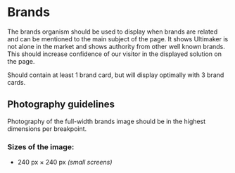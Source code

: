 # Brands

The brands organism should be used to display when brands are related and can be mentioned to the main subject of the page.
It shows Ultimaker is not alone in the market and shows authority from other well known brands.
This should increase confidence of our visitor in the displayed solution on the page.

Should contain at least 1 brand card, but will display optimally with 3 brand cards.

## Photography guidelines

Photography of the full-width brands image should be in the highest dimensions per breakpoint.

### Sizes of the image:
- 240 px × 240 px *(small screens)*
